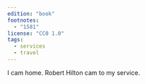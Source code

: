 ```yaml
---
edition: "book"
footnotes:
  - "1581"
license: "CC0 1.0"
tags:
  - services
  - travel
---
```

I cam home. Robert Hilton cam to my
service.
